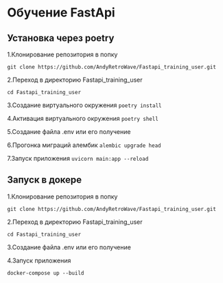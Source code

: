 # Обучение FastApi

<!--Установка-->

## Установка через poetry

1.Клонирование репозитория в попку

`git clone https://github.com/AndyRetroWave/Fastapi_training_user.git`

2.Переход в директорию Fastapi_training_user

`cd Fastapi_training_user `

3.Создание виртуального окружения
`poetry install`

4.Активация виртуального окружения
`poetry shell`

5.Создание файла .env или его получение

6.Прогонка миграций алембик
`alembic upgrade head`

7.Запуск приложения
`uvicorn main:app --reload`

## Запуск в докере

1.Клонирование репозитория в попку

`git clone https://github.com/AndyRetroWave/Fastapi_training_user.git`

2.Переход в директорию Fastapi_training_user

`cd Fastapi_training_user `

3.Создание файла .env или его получение

4.Запуск приложения

`docker-compose up --build`
